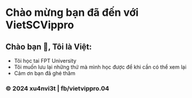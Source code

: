 # Chào mừng bạn đã đến với VietSCVippro

## Chào bạn 👋, Tôi là Việt:

* Tôi học tai FPT University
* Tôi muốn lưu lại những thứ mà mình học được để khi cần có thể xem lại
* Cảm ơn bạn đã ghé thăm

### © 2024 xu4nvi3t | fb/vietvippro.04
